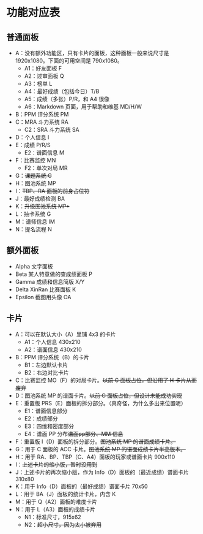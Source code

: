# 功能对应表

## 普通面板

- A：没有额外功能区，只有卡片的面板，这种面板一般来说尺寸是 1920x1080。下面的可用空间是 790x1080。
  - A1：好友面板 F
  - A2：过审面板 Q
  - A3：榜单 L
  - A4：最好成绩（包括今日）T/B
  - A5：成绩（多张）P/R，和 A4 很像
  - A6：Markdown 页面，用于帮助和维基 MD/H/W
- B：PPM 评分系统 PM
- C：MRA 斗力系统 RA
  - C2：SRA 斗力系统 SA
- D：个人信息 I
- E：成绩 P/R/S
  - E2：谱面信息 M
- F：比赛监控 MN
  - F2：单次对局 MR
- G：~~课题系统 C~~
- H：图池系统 MP
- I：~~TBP、RA 面板的前身占位符~~
- J：最好成绩检测 BA
- K：~~升级图池系统 MP+~~
- L：抽卡系统 G
- M：谱师信息 IM
- N：提名流程 N

## 额外面板

- Alpha 文字面板
- Beta 某人特意做的查成绩面板 P
- Gamma 成绩和信息简版 X/Y
- Delta XinRan 比赛面板 K
- Epsilon 截图用头像 OA

## 卡片

- A：可以在默认大小（A）里铺 4x3 的卡片
  - A1：个人信息 430x210
  - A2：谱面信息 430x210
- B：PPM 评分系统（B）的卡片
  - B1：左边默认卡片
  - B2：右边对比卡片
- C：比赛监控 MO（F）的对局卡片。~~以前 C 面板占位，但沿用了 H 卡片从而废弃~~
- D：图池系统 MP 的谱面卡片。~~以前 G 面板占位，但设计未能成功实现~~
- E：重置版 PRS（E）面板的拆分部分。（真奇怪，为什么多出来位置呢）
  - E1：谱面信息部分
  - E2：成绩部分
  - E3：四维和密度部分
  - E4：谱面 PP 分布~~谱面pp部分、MM 信息~~
- F：重置版 I（D）面板的拆分部分。~~图池系统 MP 的谱面成绩卡片。~~
- G：用于 C 面板的 ACC 卡片。~~图池系统 MP 的谱面成绩卡片半高版本。~~
- H：用于 RA、BP、TBP（C、A4）面板的玩家或谱面卡片 900x110
- I：~~上述卡片的缩小版，暂时没用到~~
- J：上述卡片的再次缩小版，作为 Info（D）面板的（最近成绩）谱面卡片 310x80
- K：用于 Info（D）面板的（最好成绩）谱面卡片 70x50
- L：用于 BA（J）面板的统计卡片，内含 K
- M：用于 Q（A2）面板的难度卡片
- N：用于 L（A3）面板的成绩卡片
  - N1：标准尺寸，915x62
  - N2：~~超小尺寸，因为太小被弃用~~